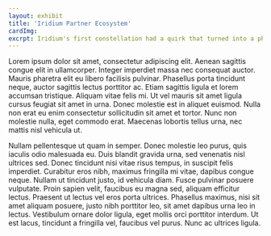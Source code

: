 ```yaml
---
layout: exhibit
title: 'Iridium Partner Ecosystem'
cardImg:
excrpt: Iridium's first constellation had a quirk that turned into a phenomenon. Find out how satellites became artificial shooting stars that inspired a generation.
---
```

Lorem ipsum dolor sit amet, consectetur adipiscing elit. Aenean sagittis congue elit in ullamcorper. Integer imperdiet massa nec consequat auctor. Mauris pharetra elit eu libero facilisis pulvinar. Phasellus porta tincidunt neque, auctor sagittis lectus porttitor ac. Etiam sagittis ligula et lorem accumsan tristique. Aliquam vitae felis mi. Ut vel mauris sit amet ligula cursus feugiat sit amet in urna. Donec molestie est in aliquet euismod. Nulla non erat eu enim consectetur sollicitudin sit amet et tortor. Nunc non molestie nulla, eget commodo erat. Maecenas lobortis tellus urna, nec mattis nisl vehicula ut.

Nullam pellentesque ut quam in semper. Donec molestie leo purus, quis iaculis odio malesuada eu. Duis blandit gravida urna, sed venenatis nisl ultrices sed. Donec tincidunt nisi vitae risus tempus, in suscipit felis imperdiet. Curabitur eros nibh, maximus fringilla mi vitae, dapibus congue neque. Nullam ut tincidunt justo, id vehicula diam. Fusce pulvinar posuere vulputate. Proin sapien velit, faucibus eu magna sed, aliquam efficitur lectus. Praesent ut lectus vel eros porta ultrices. Phasellus maximus, nisi sit amet aliquam posuere, justo nibh porttitor leo, sit amet dapibus urna leo in lectus. Vestibulum ornare dolor ligula, eget mollis orci porttitor interdum. Ut est lacus, tincidunt a fringilla vel, faucibus vel purus. Nunc ac ultrices ligula.

